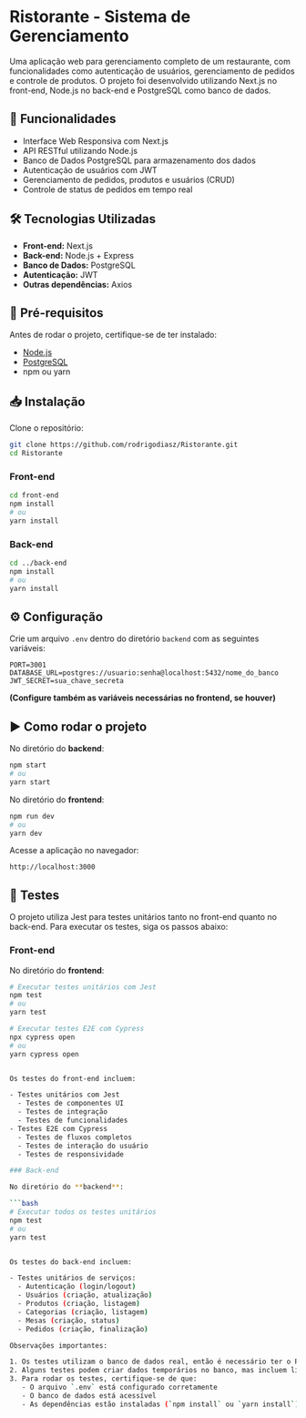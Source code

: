 # Ristorante - Sistema de Gerenciamento

Uma aplicação web para gerenciamento completo de um restaurante, com funcionalidades como autenticação de usuários, gerenciamento de pedidos e controle de produtos. O projeto foi desenvolvido utilizando Next.js no front-end, Node.js no back-end e PostgreSQL como banco de dados.

## 🚀 Funcionalidades

- Interface Web Responsiva com Next.js
- API RESTful utilizando Node.js
- Banco de Dados PostgreSQL para armazenamento dos dados
- Autenticação de usuários com JWT
- Gerenciamento de pedidos, produtos e usuários (CRUD)
- Controle de status de pedidos em tempo real

## 🛠️ Tecnologias Utilizadas

- **Front-end:** Next.js
- **Back-end:** Node.js + Express
- **Banco de Dados:** PostgreSQL
- **Autenticação:** JWT
- **Outras dependências:** Axios

## 📄 Pré-requisitos

Antes de rodar o projeto, certifique-se de ter instalado:

- [Node.js](https://nodejs.org/)
- [PostgreSQL](https://www.postgresql.org/)
- npm ou yarn

## 📥 Instalação

Clone o repositório:

```bash
git clone https://github.com/rodrigodiasz/Ristorante.git
cd Ristorante
```

### Front-end

```bash
cd front-end
npm install
# ou
yarn install
```

### Back-end

```bash
cd ../back-end
npm install
# ou
yarn install
```

## ⚙️ Configuração

Crie um arquivo `.env` dentro do diretório `backend` com as seguintes variáveis:

```
PORT=3001
DATABASE_URL=postgres://usuario:senha@localhost:5432/nome_do_banco
JWT_SECRET=sua_chave_secreta
```

**(Configure também as variáveis necessárias no frontend, se houver)**

## ▶️ Como rodar o projeto

No diretório do **backend**:

```bash
npm start
# ou
yarn start
```

No diretório do **frontend**:

```bash
npm run dev
# ou
yarn dev
```

Acesse a aplicação no navegador:

```
http://localhost:3000
```

## 🧪 Testes

O projeto utiliza Jest para testes unitários tanto no front-end quanto no back-end. Para executar os testes, siga os passos abaixo:

### Front-end

No diretório do **frontend**:

```bash
# Executar testes unitários com Jest
npm test
# ou
yarn test

# Executar testes E2E com Cypress
npx cypress open
# ou
yarn cypress open


Os testes do front-end incluem:

- Testes unitários com Jest
  - Testes de componentes UI
  - Testes de integração
  - Testes de funcionalidades
- Testes E2E com Cypress
  - Testes de fluxos completos
  - Testes de interação do usuário
  - Testes de responsividade

### Back-end

No diretório do **backend**:

```bash
# Executar todos os testes unitários
npm test
# ou
yarn test


Os testes do back-end incluem:

- Testes unitários de serviços:
  - Autenticação (login/logout)
  - Usuários (criação, atualização)
  - Produtos (criação, listagem)
  - Categorias (criação, listagem)
  - Mesas (criação, status)
  - Pedidos (criação, finalização)

Observações importantes:

1. Os testes utilizam o banco de dados real, então é necessário ter o PostgreSQL configurado e rodando
2. Alguns testes podem criar dados temporários no banco, mas incluem limpeza automática após a execução
3. Para rodar os testes, certifique-se de que:
   - O arquivo `.env` está configurado corretamente
   - O banco de dados está acessível
   - As dependências estão instaladas (`npm install` ou `yarn install`)

